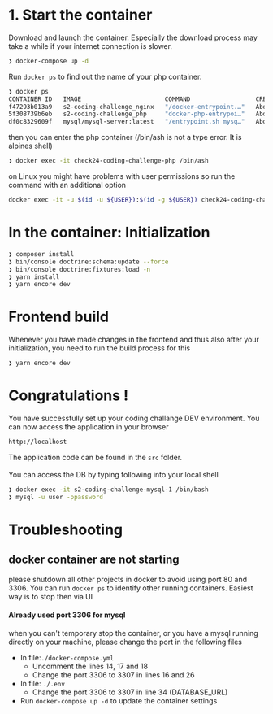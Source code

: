 
# 1. Start the container
Download and launch the container. Especially the download process may take a while if your internet connection is slower.
```bash
❯ docker-compose up -d
```

Run `docker ps` to find out the name of your php container.
```bash
❯ docker ps
CONTAINER ID   IMAGE                       COMMAND                  CREATED              STATUS                        PORTS                                                        NAMES
f47293b013a9   s2-coding-challenge_nginx   "/docker-entrypoint.…"   About a minute ago   Up About a minute             0.0.0.0:80->80/tcp, :::80->80/tcp                            check24-coding-challenge-nginx
5f308739b6eb   s2-coding-challenge_php     "docker-php-entrypoi…"   About a minute ago   Up About a minute             9000/tcp                                                     check24-coding-challenge-php
df0c8329609f   mysql/mysql-server:latest   "/entrypoint.sh mysq…"   About a minute ago   Up About a minute (healthy)   0.0.0.0:3306->3306/tcp, :::3306->3306/tcp, 33060-33061/tcp   check24-coding-challenge-mysql
```
then you can enter the php container (/bin/ash is not a type error. It is alpines shell)
```bash
❯ docker exec -it check24-coding-challenge-php /bin/ash
```

on Linux you might have problems with user permissions so run the command with an additional option 

```bash
docker exec -it -u $(id -u ${USER}):$(id -g ${USER}) check24-coding-challenge-php /bin/ash
```

# In the container: Initialization
```bash
❯ composer install
❯ bin/console doctrine:schema:update --force
❯ bin/console doctrine:fixtures:load -n
❯ yarn install
❯ yarn encore dev
```

# Frontend build
Whenever you have made changes in the frontend and thus also after your initialization, you need to run the build process for this
```bash
❯ yarn encore dev
```

# Congratulations !
You have successfully set up your coding challange DEV environment. You can now access the application in your browser
```bash
http://localhost
```
The application code can be found in the `src` folder. \
\
You can access the DB by typing following into your local shell
```bash
❯ docker exec -it s2-coding-challenge-mysql-1 /bin/bash
❯ mysql -u user -ppassword
```

# Troubleshooting

## docker container are not starting
please shutdown all other projects in docker to avoid using port 80 and 3306. You can run `docker ps` to identify other running containers. Easiest way is to stop then via UI

#### Already used port 3306 for mysql
when you can't temporary stop the container, or you have a mysql running directly on your machine, please change the port in the following files
- In file:`./docker-compose.yml`
    - Uncomment the lines 14, 17 and 18
    - Change the port 3306 to 3307 in lines 16 and 26
- In file: `./.env`
    - Change the port 3306 to 3307 in line 34 (DATABASE_URL)
- Run `docker-compose up -d` to update the container settings
